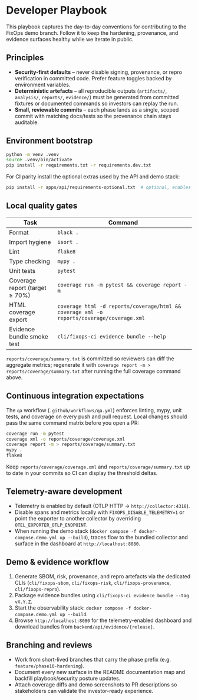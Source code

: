 # Developer Playbook

This playbook captures the day-to-day conventions for contributing to the FixOps demo branch. Follow it to keep the
hardening, provenance, and evidence surfaces healthy while we iterate in public.

## Principles

- **Security-first defaults** – never disable signing, provenance, or repro verification in committed code. Prefer feature
  toggles backed by environment variables.
- **Deterministic artefacts** – all reproducible outputs (`artifacts/`, `analysis/`, `reports/`, `evidence/`) must be generated
  from committed fixtures or documented commands so investors can replay the run.
- **Small, reviewable commits** – each phase lands as a single, scoped commit with matching docs/tests so the provenance chain
  stays auditable.

## Environment bootstrap

```bash
python -m venv .venv
source .venv/bin/activate
pip install -r requirements.txt -r requirements.dev.txt
```

For CI parity install the optional extras used by the API and demo stack:

```bash
pip install -r apps/api/requirements-optional.txt  # optional, enables richer FastAPI features
```

## Local quality gates

| Task | Command |
| --- | --- |
| Format | `black .` |
| Import hygiene | `isort .` |
| Lint | `flake8` |
| Type checking | `mypy .` |
| Unit tests | `pytest` |
| Coverage report (target ≥ 70%) | `coverage run -m pytest && coverage report -m` |
| HTML coverage export | `coverage html -d reports/coverage/html && coverage xml -o reports/coverage/coverage.xml` |
| Evidence bundle smoke test | `cli/fixops-ci evidence bundle --help` |

`reports/coverage/summary.txt` is committed so reviewers can diff the aggregate metrics; regenerate it with
`coverage report -m > reports/coverage/summary.txt` after running the full coverage command above.

## Continuous integration expectations

The `qa` workflow (`.github/workflows/qa.yml`) enforces linting, mypy, unit tests, and coverage on every push and pull request.
Local changes should pass the same command matrix before you open a PR:

```bash
coverage run -m pytest
coverage xml -o reports/coverage/coverage.xml
coverage report -m > reports/coverage/summary.txt
mypy .
flake8
```

Keep `reports/coverage/coverage.xml` and `reports/coverage/summary.txt` up to date in your commits so CI can display the
threshold deltas.

## Telemetry-aware development

- Telemetry is enabled by default (OTLP HTTP → `http://collector:4318`).
- Disable spans and metrics locally with `FIXOPS_DISABLE_TELEMETRY=1` or point the exporter to another collector by overriding
  `OTEL_EXPORTER_OTLP_ENDPOINT`.
- When running the demo stack (`docker compose -f docker-compose.demo.yml up --build`), traces flow to the bundled collector and
  surface in the dashboard at `http://localhost:8080`.

## Demo & evidence workflow

1. Generate SBOM, risk, provenance, and repro artefacts via the dedicated CLIs (`cli/fixops-sbom`, `cli/fixops-risk`,
   `cli/fixops-provenance`, `cli/fixops-repro`).
2. Package evidence bundles using `cli/fixops-ci evidence bundle --tag vX.Y.Z`.
3. Start the observability stack: `docker compose -f docker-compose.demo.yml up --build`.
4. Browse `http://localhost:8080` for the telemetry-enabled dashboard and download bundles from `backend/api/evidence/{release}`.

## Branching and reviews

- Work from short-lived branches that carry the phase prefix (e.g. `feature/phase10-hardening`).
- Document every new surface in the README documentation map and backfill playbook/security posture updates.
- Attach coverage diffs and demo screenshots to PR descriptions so stakeholders can validate the investor-ready experience.


